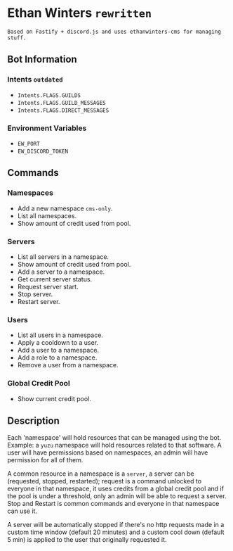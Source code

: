 # Ethan Winters `rewritten`
    Based on Fastify + discord.js and uses ethanwinters-cms for managing stuff.

## Bot Information

### Intents `outdated`
- `Intents.FLAGS.GUILDS`
- `Intents.FLAGS.GUILD_MESSAGES`
- `Intents.FLAGS.DIRECT_MESSAGES`

### Environment Variables
- `EW_PORT` 
- `EW_DISCORD_TOKEN`

## Commands

### Namespaces
- Add a new namespace `cms-only`.
- List all namespaces.
- Show amount of credit used from pool.

### Servers
- List all servers in a namespace.
- Show amount of credit used from pool.
- Add a server to a namespace.
- Get current server status.
- Request server start.
- Stop server.
- Restart server.

### Users
- List all users in a namespace.
- Apply a cooldown to a user.
- Add a user to a namespace.
- Add a role to a namespace.
- Remove a user from a namespace.

### Global Credit Pool
- Show current credit pool.

## Description
Each 'namespace' will hold resources that can be managed using the bot. Example: a `yuzu` namespace will hold resources
related to that software. A user will have permissions based on namespaces, an admin will have permission for all of them.

A common resource in a namespace is a `server`, a server can be (requested, stopped, restarted); request is a command unlocked
to everyone in that namespace, it uses credits from a global credit pool and if the pool is under a threshold, only an admin
will be able to request a server. Stop and Restart is common commands and everyone in that namespace can use it.

A server will be automatically stopped if there's no http requests made in a custom time window (default 20 minutes) and
a custom cool down (default 5 min) is applied to the user that originally requested it.
